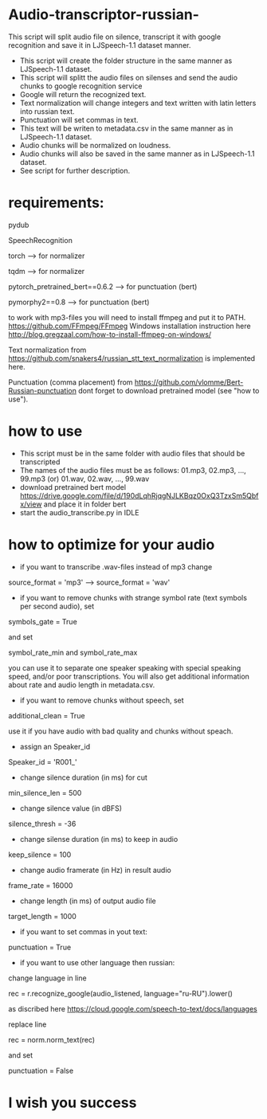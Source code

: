 # Audio-transcriptor-russian-
This script will split audio file on silence, transcript it with google recognition and save it in LJSpeech-1.1 dataset manner.
- This script will create the folder structure in the same manner as LJSpeech-1.1 dataset.
- This script will splitt the audio files on silenses and send the audio chunks to google recognition service
- Google will return the recognized text.
- Text normalization will change integers and text written with latin letters into russian text.
- Punctuation will set commas in text.
- This text will be writen to metadata.csv in the same manner as in LJSpeech-1.1 dataset.
- Audio chunks will be normalized on loudness.
- Audio chunks will also be saved in the same manner as in LJSpeech-1.1 dataset.
- See script for further description.

# requirements:
pydub

SpeechRecognition

torch --> for normalizer

tqdm --> for normalizer

pytorch_pretrained_bert==0.6.2 --> for punctuation (bert)

pymorphy2==0.8 --> for punctuation (bert)

to work with mp3-files you will need to install ffmpeg and put it to PATH. https://github.com/FFmpeg/FFmpeg Windows installation instruction here http://blog.gregzaal.com/how-to-install-ffmpeg-on-windows/

Text normalization from https://github.com/snakers4/russian_stt_text_normalization is implemented here. 

Punctuation (comma placement) from https://github.com/vlomme/Bert-Russian-punctuation dont forget to download pretrained model (see "how to use").

# how to use
- This script must be in the same folder with audio files that should be transcripted
- The names of the audio files must be as follows: 01.mp3, 02.mp3, ..., 99.mp3 (or) 01.wav, 02.wav, ..., 99.wav
- download pretrained bert model https://drive.google.com/file/d/190dLqhRjqgNJLKBqz0OxQ3TzxSm5Qbfx/view and place it in folder bert
- start the audio_transcribe.py in IDLE 

# how to optimize for your audio
- if you want to transcribe .wav-files instead of mp3 change

source_format = 'mp3' --> source_format = 'wav'

- if you want to remove chunks with strange symbol rate (text symbols per second audio), set

symbols_gate = True 

and set 

symbol_rate_min and symbol_rate_max

you can use it to separate one speaker speaking with special speaking speed, and/or poor transcriptions. You will also get additional information about rate and audio length in metadata.csv.

- if you want to remove chunks without speech, set

additional_clean = True

use it if you have audio with bad quality and chunks without speach.

- assign an Speaker_id

Speaker_id = 'R001_'

- change silence duration (in ms) for cut

min_silence_len = 500

- change silence value (in dBFS)

silence_thresh = -36

- change silense duration (in ms) to keep in audio

keep_silence = 100

- change audio framerate (in Hz) in result audio

frame_rate = 16000

- change length (in ms) of output audio file

target_length = 1000

- if you want to set commas in yout text:

punctuation = True

- if you want to use other language then russian:

change language in line

rec = r.recognize_google(audio_listened, language="ru-RU").lower() 

as discribed here https://cloud.google.com/speech-to-text/docs/languages

replace line

rec = norm.norm_text(rec)

and set

punctuation = False


# I wish you success
